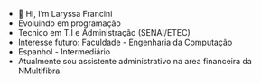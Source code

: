 - 👋 Hi, I’m Laryssa Francini
- Evoluindo em programação
- Tecnico em T.I e Administração (SENAI/ETEC)
- Interesse futuro: Faculdade - Engenharia da Computação
- Espanhol - Intermediário
- Atualmente sou assistente administrativo na area financeira da NMultifibra.



